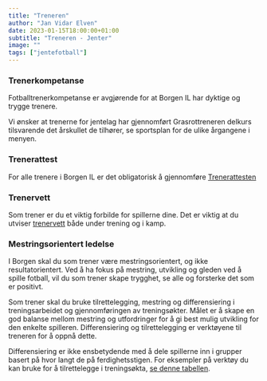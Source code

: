 ```yaml
---
title: "Treneren"
author: "Jan Vidar Elven"
date: 2023-01-15T18:00:00+01:00
subtitle: "Treneren - Jenter"
image: ""
tags: ["jentefotball"]
---
```


### Trenerkompetanse

Fotballtrenerkompetanse er avgjørende for at Borgen IL har dyktige og trygge trenere.

Vi ønsker at trenerne for jentelag har gjennomført Grasrottreneren delkurs tilsvarende det årskullet de tilhører, se sportsplan for de ulike årgangene i menyen.

### Trenerattest

For alle trenere i Borgen IL er det obligatorisk å gjennomføre [Trenerattesten](https://www.idrettsforbundet.no/digital/trenerattest/)

### Trenervett

Som trener er du et viktig forbilde for spillerne dine. Det er viktig at du utviser [trenervett](https://www.fotball.no/globalassets/samfunnsansvar-og-verdier/fair-play/spiller_og_trenervett.pdf) både under trening og i kamp.

### Mestringsorientert ledelse

I Borgen skal du som trener være mestringsorientert, og ikke resultatorientert. Ved å ha fokus på mestring, utvikling og gleden ved å spille fotball, vil du som trener skape trygghet, se alle og forsterke det som er positivt.

Som trener skal du bruke tilrettelegging, mestring og differensiering i treningsarbeidet og gjennomføringen av treningsøkter. Målet er å skape en god balanse mellom mestring og utfordringer for å gi best mulig utvikling for den enkelte spilleren. Differensiering og tilrettelegging er verktøyene til treneren for å oppnå dette.

Differensiering er ikke ensbetydende med å dele spillerne inn i grupper basert på hvor langt de på ferdighetsstigen. For eksempler på verktøy du kan bruke for å tilrettelegge i treningsøkta, [se denne tabellen](https://www.fotball.no/barn-og-ungdom/retningslinjer-for-barne--og-ungdomsfotball/6-7-arsklassene/tilrettelegging-mestring-og-differensiering/).

